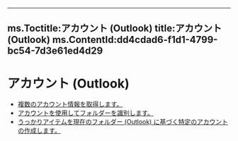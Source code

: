 

---
ms.Toctitle:アカウント (Outlook)
title:アカウント (Outlook)
ms.ContentId:dd4cdad6-f1d1-4799-bc54-7d3e61ed4d29
---
# アカウント (Outlook)


- [複数のアカウント情報を取得します。](af587ee2-429a-252f-ecb6-2f058b9a37a8.md)
- [アカウントを使用してフォルダーを識別します。](64dfbe81-933a-0929-e18c-a927156e50d4.md)
- [うっかりアイテムを現在のフォルダー (Outlook) に基づく特定のアカウントの作成します。](758e2e9c-3633-2e77-b9e0-14bb8078cf0b.md)



